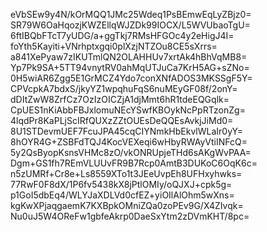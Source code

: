 eVbSEw9y4N/kOrMQQ1JMc25Wdeq1PsBEmwEqLyZBjz0=
SR79W6OaHqozjKWZEllqWJZDk99IOCX/L5WVUbaoTgU=
6ftIBQbFTcT7yUDG/a+ggTkj7RMsHFGOc4y2eHigJ4I=
foYth5Kayiti+VNrhptxgqi0plXzjNTZOu8CE5sXrrs=
a841XePyaw7zIKUTmlQN2OLAHHUv7xrtAk4hBhVqMB8=
Yp7Pk9SA+5TT94vnytRV0ahMqUTJuCa7KrH5AG+sZNo=
0H5wiAR6Zgg5E1GrMCZ4Ydo7conXNfADOS3MKSSgF5Y=
CPVcpkA7bdxS/jkyYZ1wpqhuFqS6nuMEyGF08f/2onY=
dDItZwW8ZrfCz7OzIzOICZjA1djMmt6hR1tdeEQGqlk=
CpUES1nKiAbbFBJxlomuNEcYSwfKBOykNcPpRTzonZg=
4lqdPr8KaPLjScIRfQUXzZZtOUEsDeQQEsAvkjJiMd0=
8U1STDevmUEF7FcuJPA45cqCIYNmkHbEkvlWLaIr0yY=
8hOYR4G+ZSBFdTQJ4KocVEXeqi6wHbyRWAyVtiINFcQ=
5y2QsByopKsnsVHMc8zO/vkONRUpjeTHd6sAKgWvPAA=
Dgm+GS1fh7REmVLUUvFR9B7Rcp0AmtB3DUKoC6OqK6c=
n5zUMRf+Cr8e+Ls8559XTo1t3JEeUvpEh8UFHxyhwks=
77RwF0F8dX/1P6fv5438kX8jPtlOMIy/oQJXJ+cpk5g=
p1GoI5dbEq4/WLYJaXDLVd0cfEZ+yiOIlAlOhm5wXns=
kgKwXPjaqgaemK7KXBpkOMniZQa0zoPEv9G/X4ZIvqk=
Nu0uJ5W4OReFw1gbfeAkrp0DaeSxYtm2zDVmKHT/8pc=
